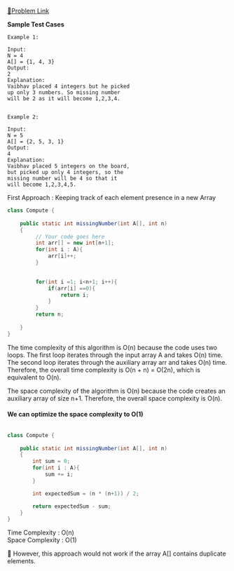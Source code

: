 [📍Problem Link](https://practice.geeksforgeeks.org/problems/missing-number4257/1?utm_source=youtube&utm_medium=collab_striver_ytdescription&utm_campaign=missing-number)

**Sample Test Cases**
```
Example 1:

Input:                                                       
N = 4                                        
A[] = {1, 4, 3}
Output:
2     
Explanation:
Vaibhav placed 4 integers but he picked
up only 3 numbers. So missing number
will be 2 as it will become 1,2,3,4.
 

Example 2:

Input:                        
N = 5
A[] = {2, 5, 3, 1}
Output:
4
Explanation:
Vaibhav placed 5 integers on the board,
but picked up only 4 integers, so the
missing number will be 4 so that it
will become 1,2,3,4,5.

```

First Approach : Keeping track of each element presence in a new Array

```java
class Compute {
    
    public static int missingNumber(int A[], int n)
    {
         // Your code goes here
         int arr[] = new int[n+1];
         for(int i : A){
             arr[i]++;
         }

         
         for(int i =1; i<n+1; i++){
             if(arr[i] ==0){
                 return i;
             }
         }
         return n;
        
    }
}
```


The time complexity of this algorithm is O(n) because the code uses two loops. The first loop iterates through the input array A and takes O(n) time.<br>
The second loop iterates through the auxiliary array arr and takes O(n) time.<br>
Therefore, the overall time complexity is O(n + n) = O(2n), which is equivalent to O(n).

The space complexity of the algorithm is O(n) because the code creates an auxiliary array of size n+1. Therefore, the overall space complexity is O(n).



#### We can optimize the space complexity to O(1)

```java

class Compute {
    
    public static int missingNumber(int A[], int n)
    {
        int sum = 0;
        for(int i : A){
            sum += i;
        }

        int expectedSum = (n * (n+1)) / 2;

        return expectedSum - sum;
    }
}
```
Time Complexity : O(n) <br>
Space Complexity : O(1)

💬 However, this approach would not work if the array A[] contains duplicate elements.




